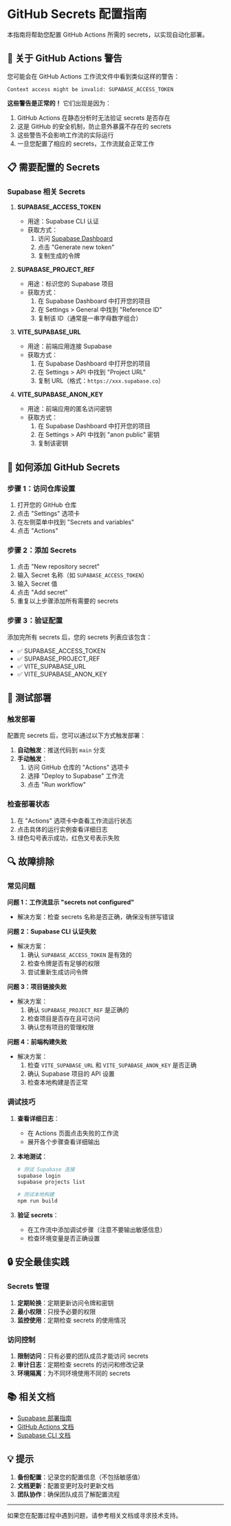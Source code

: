 # GitHub Secrets 配置指南

本指南将帮助您配置 GitHub Actions 所需的 secrets，以实现自动化部署。

## 🔐 关于 GitHub Actions 警告

您可能会在 GitHub Actions 工作流文件中看到类似这样的警告：

```
Context access might be invalid: SUPABASE_ACCESS_TOKEN
```

**这些警告是正常的！** 它们出现是因为：

1. GitHub Actions 在静态分析时无法验证 secrets 是否存在
2. 这是 GitHub 的安全机制，防止意外暴露不存在的 secrets
3. 这些警告不会影响工作流的实际运行
4. 一旦您配置了相应的 secrets，工作流就会正常工作

## 📋 需要配置的 Secrets

### Supabase 相关 Secrets

1. **SUPABASE_ACCESS_TOKEN**
   - 用途：Supabase CLI 认证
   - 获取方式：
     1. 访问 [Supabase Dashboard](https://supabase.com/dashboard/account/tokens)
     2. 点击 "Generate new token"
     3. 复制生成的令牌

2. **SUPABASE_PROJECT_REF**
   - 用途：标识您的 Supabase 项目
   - 获取方式：
     1. 在 Supabase Dashboard 中打开您的项目
     2. 在 Settings > General 中找到 "Reference ID"
     3. 复制该 ID（通常是一串字母数字组合）

3. **VITE_SUPABASE_URL**
   - 用途：前端应用连接 Supabase
   - 获取方式：
     1. 在 Supabase Dashboard 中打开您的项目
     2. 在 Settings > API 中找到 "Project URL"
     3. 复制 URL（格式：`https://xxx.supabase.co`）

4. **VITE_SUPABASE_ANON_KEY**
   - 用途：前端应用的匿名访问密钥
   - 获取方式：
     1. 在 Supabase Dashboard 中打开您的项目
     2. 在 Settings > API 中找到 "anon public" 密钥
     3. 复制该密钥

## 🔧 如何添加 GitHub Secrets

### 步骤 1：访问仓库设置
1. 打开您的 GitHub 仓库
2. 点击 "Settings" 选项卡
3. 在左侧菜单中找到 "Secrets and variables"
4. 点击 "Actions"

### 步骤 2：添加 Secrets
1. 点击 "New repository secret"
2. 输入 Secret 名称（如 `SUPABASE_ACCESS_TOKEN`）
3. 输入 Secret 值
4. 点击 "Add secret"
5. 重复以上步骤添加所有需要的 secrets

### 步骤 3：验证配置
添加完所有 secrets 后，您的 secrets 列表应该包含：
- ✅ SUPABASE_ACCESS_TOKEN
- ✅ SUPABASE_PROJECT_REF  
- ✅ VITE_SUPABASE_URL
- ✅ VITE_SUPABASE_ANON_KEY

## 🚀 测试部署

### 触发部署
配置完 secrets 后，您可以通过以下方式触发部署：

1. **自动触发**：推送代码到 `main` 分支
2. **手动触发**：
   1. 访问 GitHub 仓库的 "Actions" 选项卡
   2. 选择 "Deploy to Supabase" 工作流
   3. 点击 "Run workflow"

### 检查部署状态
1. 在 "Actions" 选项卡中查看工作流运行状态
2. 点击具体的运行实例查看详细日志
3. 绿色勾号表示成功，红色叉号表示失败

## 🔍 故障排除

### 常见问题

**问题 1：工作流显示 "secrets not configured"**
- 解决方案：检查 secrets 名称是否正确，确保没有拼写错误

**问题 2：Supabase CLI 认证失败**
- 解决方案：
  1. 确认 `SUPABASE_ACCESS_TOKEN` 是有效的
  2. 检查令牌是否有足够的权限
  3. 尝试重新生成访问令牌

**问题 3：项目链接失败**
- 解决方案：
  1. 确认 `SUPABASE_PROJECT_REF` 是正确的
  2. 检查项目是否存在且可访问
  3. 确认您有项目的管理权限

**问题 4：前端构建失败**
- 解决方案：
  1. 检查 `VITE_SUPABASE_URL` 和 `VITE_SUPABASE_ANON_KEY` 是否正确
  2. 确认 Supabase 项目的 API 设置
  3. 检查本地构建是否正常

### 调试技巧

1. **查看详细日志**：
   - 在 Actions 页面点击失败的工作流
   - 展开各个步骤查看详细输出

2. **本地测试**：
   ```bash
   # 测试 Supabase 连接
   supabase login
   supabase projects list
   
   # 测试本地构建
   npm run build
   ```

3. **验证 secrets**：
   - 在工作流中添加调试步骤（注意不要输出敏感信息）
   - 检查环境变量是否正确设置

## 🔒 安全最佳实践

### Secrets 管理
1. **定期轮换**：定期更新访问令牌和密钥
2. **最小权限**：只授予必要的权限
3. **监控使用**：定期检查 secrets 的使用情况

### 访问控制
1. **限制访问**：只有必要的团队成员才能访问 secrets
2. **审计日志**：定期检查 secrets 的访问和修改记录
3. **环境隔离**：为不同环境使用不同的 secrets

## 📚 相关文档

- [Supabase 部署指南](./SUPABASE_SETUP.md)
- [GitHub Actions 文档](https://docs.github.com/en/actions)
- [Supabase CLI 文档](https://supabase.com/docs/reference/cli)

## 💡 提示

1. **备份配置**：记录您的配置信息（不包括敏感值）
2. **文档更新**：配置变更时及时更新文档
3. **团队协作**：确保团队成员了解配置流程

---

如果您在配置过程中遇到问题，请参考相关文档或寻求技术支持。
